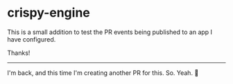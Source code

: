 # crispy-engine

This is a small addition to test the PR events being published to an app I have configured.

Thanks!

---

I'm back, and this time I'm creating another PR for this. So. Yeah. :wave:
